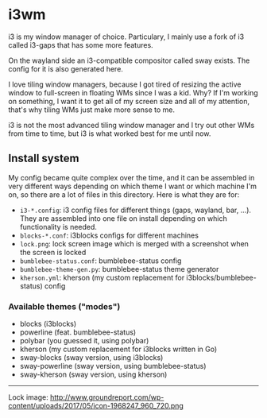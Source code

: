 
# i3wm

i3 is my window manager of choice. Particulary, I mainly use a fork of i3 called
i3-gaps that has some more features.

On the wayland side an i3-compatible compositor called sway exists. The config
for it is also generated here.

I love tiling window managers, because I got tired of resizing the active window
to full-screen in floating WMs since I was a kid. Why? If I'm working on
something, I want it to get all of my screen size and all of my attention,
that's why tiling WMs just make more sense to me.

i3 is not the most advanced tiling window manager and I try out other WMs from
time to time, but i3 is what worked best for me until now.

## Install system

My config became quite complex over the time, and it can be assembled in very
different ways depending on which theme I want or which machine I'm on, so
there are a lot of files in this directory. Here is what they are for:

 - `i3-*.config`: i3 config files for different things (gaps, wayland, bar, ...).
   They are assembled into one file on install depending on which functionality
   is needed.
 - `blocks-*.conf`: i3blocks configs for different machines
 - `lock.png`: lock screen image which is merged with a screenshot when the screen is locked
 - `bumblebee-status.conf`: bumblebee-status config
 - `bumblebee-theme-gen.py`: bumblebee-status theme generator
 - `kherson.yml`: kherson (my custom replacement for i3blocks/bumblebee-status) config

### Available themes ("modes")

 - blocks (i3blocks)
 - powerline (feat. bumblebee-status)
 - polybar (you guessed it, using polybar)
 - kherson (my custom replacement for i3blocks written in Go)
 - sway-blocks (sway version, using i3blocks)
 - sway-powerline (sway version, using bumblebee-status)
 - sway-kherson (sway version, using kherson)

---

Lock image:
http://www.groundreport.com/wp-content/uploads/2017/05/icon-1968247_960_720.png

